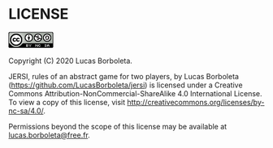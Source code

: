 # LICENSE

[![Creative Commons License](../pictures/CC-BY-NC-SA.png)](http://creativecommons.org/licenses/by-nc-sa/4.0/)

Copyright (C) 2020 Lucas Borboleta.

JERSI, rules of an abstract game for two players, by Lucas Borboleta (https://github.com/LucasBorboleta/jersi) is licensed under a Creative Commons Attribution-NonCommercial-ShareAlike 4.0 International License. To view a copy of this license, visit http://creativecommons.org/licenses/by-nc-sa/4.0/.

Permissions beyond the scope of this license may be available at [lucas.borboleta@free.fr](mailto:lucas.borboleta@free.fr).